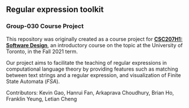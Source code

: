 ## Regular expression toolkit
### Group-030 Course Project
This repository was originally created as a course project for **[CSC207H1: Software Design](https://artsci.calendar.utoronto.ca/course/csc207h1)**, an introductory course on
the topic at the University of Toronto, in the Fall 2021 term.

Our project aims to facilitate the teaching of regular expressions in computational language theory by providing features such
as matching between text strings and  a regular expression, and visualization of Finite State Automata (*FSA*).

Contributors: Kevin Gao, Hanrui Fan, Arkaprava Choudhury, Brian Ho, Franklin Yeung, Letian Cheng
